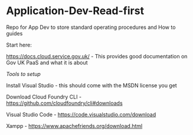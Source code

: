 # Application-Dev-Read-first
Repo for App Dev to store standard operating procedures and How to guides

Start here:

https://docs.cloud.service.gov.uk/ - This provides good documentation on Gov UK PaaS and what it is about

*Tools to setup*

Install Visual Studio - this should come with the MSDN license you get

Download Cloud Foundry CLI  - https://github.com/cloudfoundry/cli#downloads

Visual Studio Code - https://code.visualstudio.com/download

Xampp - https://www.apachefriends.org/download.html


